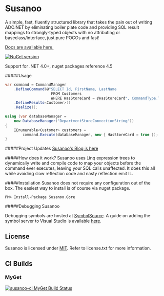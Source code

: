 Susanoo 
====
A simple, fast, fluently structured library that takes the pain out of writing ADO.NET by eliminating boiler plate code and providing SQL result mappings to strongly-typed objects with no attributing or baseclass/interface, just pure POCOs and fast! 

[Docs are available here.](https://susanoo.torchpad.com/)

[![NuGet version](https://badge.fury.io/nu/Susanoo.Core.svg)](http://badge.fury.io/nu/Susanoo.Core)

Support for .NET 4.0+, nuget packages reference 4.5

#####Usage
```csharp
var command = CommandManager
    .DefineCommand(@"SELECT Id, FirstName, LastName 
                     FROM Customers
                     WHERE HasStoreCard = @HasStoreCard", CommandType.Text)
    .DefineResults<Customer>()
    .Realize();
    
using (var databaseManager =
    new DatabaseManager("DepartmentStoreConnectionString"))
{
    IEnumerable<Customer> customers =
        command.Execute(databaseManager, new { HasStoreCard = true });
}
```

#####Project Updates
[Susanoo's Blog is here](http://blog.susanoo.net)

#####How does it work?
Susanoo uses Linq expression trees to dynamically write and compile code to map your objects before the command ever executes, leaving your SQL calls unaffected. It does this all while avoiding slow reflection code and nasty reflection.emit IL.

#####Installation
Susanoo does not require any configuration out of the box. The easiest way to install is of course via nuget package.

```
PM> Install-Package Susanoo.Core
```

#####Debugging Susanoo

Debugging symbols are hosted at [SymbolSource](http://www.symbolsource.org/MyGet/Metadata/susanoo/Project/Susanoo.Core).
A guide on adding the symbol server to Visual Studio is available [here](http://www.symbolsource.org/Public/Wiki/Using).

## License

Susanoo is licensed under [MIT](http://www.opensource.org/licenses/mit-license.php "Read more about the MIT license form"). Refer to license.txt for more information.

## CI Builds

### MyGet
[![susanoo-ci MyGet Build Status](https://www.myget.org/BuildSource/Badge/susanoo-ci?identifier=776e9352-77be-4427-b372-c091644d9568)](https://www.myget.org/)


